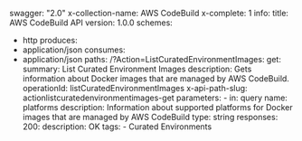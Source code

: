swagger: "2.0"
x-collection-name: AWS CodeBuild
x-complete: 1
info:
  title: AWS CodeBuild API
  version: 1.0.0
schemes:
- http
produces:
- application/json
consumes:
- application/json
paths:
  /?Action=ListCuratedEnvironmentImages:
    get:
      summary: List Curated Environment Images
      description: Gets information about Docker images that are managed by AWS CodeBuild.
      operationId: listCuratedEnvironmentImages
      x-api-path-slug: actionlistcuratedenvironmentimages-get
      parameters:
      - in: query
        name: platforms
        description: Information about supported platforms for Docker images that
          are managed by AWS CodeBuild
        type: string
      responses:
        200:
          description: OK
      tags:
      - Curated Environments